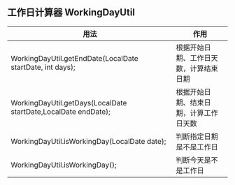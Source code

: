 ## 工作日计算器 WorkingDayUtil

| 用法                                                             | 作用                      |
|----------------------------------------------------------------|-------------------------|
| WorkingDayUtil.getEndDate(LocalDate startDate, int days);      | 根据开始日期、工作日天数，计算结束日期  |
| WorkingDayUtil.getDays(LocalDate startDate,LocalDate endDate); | 根据开始日期、结束日期，计算工作日天数     |
| WorkingDayUtil.isWorkingDay(LocalDate date);                   | 判断指定日期是不是工作日            |
| WorkingDayUtil.isWorkingDay();                                 | 判断今天是不是工作日              |